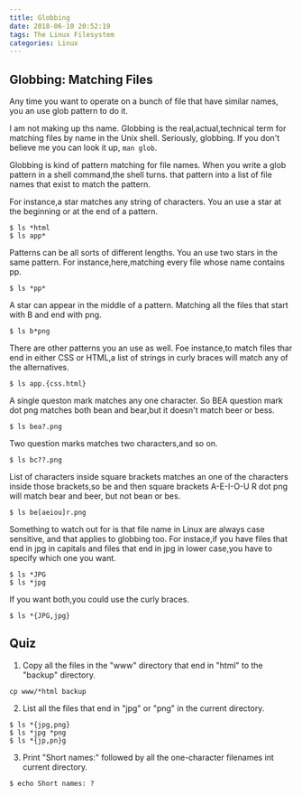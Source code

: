 ```yaml
---
title: Globbing
date: 2018-06-10 20:52:19
tags: The Linux Filesystem
categories: Linux
---
```


## Globbing: Matching Files

Any time you want to operate on a bunch of file that have similar names, you an use glob pattern to do it.

I am not making up ths name. Globbing is the real,actual,technical term for matching files by name in the Unix shell. Seriously, globbing. If you don't believe me you can look it up, `man glob`.

Globbing is kind of pattern matching for file names. When you write a glob pattern in a shell command,the shell turns. that pattern into a list of file names that exist to match the pattern.

For instance,a star matches any string of characters. You an use a star at the beginning or at the end of a pattern.
```shell
$ ls *html
$ ls app*
```
Patterns can be all sorts of different lengths. You an use two stars in the same pattern. For instance,here,matching every file whose name contains pp.
```shell
$ ls *pp*
```
A star can appear in the middle of a pattern. Matching all the files that start with B and end with png.
```shell
$ ls b*png
```
There are other patterns you an use as well.
Foe instance,to match files thar end in either CSS or HTML,a list of strings in curly braces will match any of the alternatives.
```shell
$ ls app.{css.html}
```
A single queston mark matches any one character. So BEA question mark dot png matches both bean and bear,but it doesn't match beer or bess.
```shell
$ ls bea?.png
```
Two question marks matches two characters,and so on.
```shell
$ ls bc??.png
```
List of characters inside square brackets matches an one of the characters inside those brackets,so be and then square brackets A-E-I-O-U R dot png will match bear and beer, but not bean or bes.
```shell
$ ls be[aeiou]r.png
```
Something to watch out for is that file name in Linux are always case sensitive, and that applies to globbing too.
For instace,if you have files that end in jpg in capitals and files that end in jpg in lower case,you have to specify which one you want.
```shell
$ ls *JPG
$ ls *jpg
```
If you want both,you could use the curly braces.
```shell
$ ls *{JPG,jpg}
```

## Quiz

1. Copy all the files in the "www" directory that end in "html" to the "backup" directory.
```shell
cp www/*html backup
```
2. List all the files that end in "jpg" or "png" in the current directory.
``` shell
$ ls *{jpg,png}
$ ls *jpg *png
$ ls *{jp,pn}g
```
3. Print "Short names:" followed by all the one-character filenames int current directory.
```
$ echo Short names: ?
```


